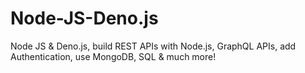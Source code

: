 # Node-JS-Deno.js
Node JS &amp; Deno.js, build REST APIs with Node.js, GraphQL APIs, add Authentication, use MongoDB, SQL &amp; much more!
